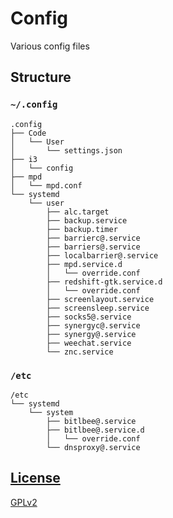 <!--Copyright 2017-2018, Adrian Lucrèce Céleste and the config contributors -->
<!-- SPDX-License-Identifier: GPL-2.0+ -->
# Config
Various config files

## Structure

### `~/.config`

```
.config
├── Code
│   └── User
│       └── settings.json
├── i3
│   └── config
├── mpd
│   └── mpd.conf
└── systemd
    └── user
        ├── alc.target
        ├── backup.service
        ├── backup.timer
        ├── barrierc@.service
        ├── barriers@.service
        ├── localbarrier@.service
        ├── mpd.service.d
        │   └── override.conf
        ├── redshift-gtk.service.d
        │   └── override.conf
        ├── screenlayout.service
        ├── screensleep.service
        ├── socks5@.service
        ├── synergyc@.service
        ├── synergy@.service
        ├── weechat.service
        └── znc.service
```

### `/etc`

```
/etc
└── systemd
    └── system
        ├── bitlbee@.service
        ├── bitlbee@.service.d
        │   └── override.conf
        └── dnsproxy@.service
```

## [License](LICENSE)

[GPLv2](LICENSE)

